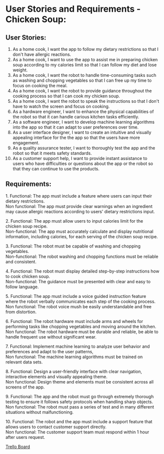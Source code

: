 # User Stories and Requirements - Chicken Soup:

## User Stories:
1. As a home cook, I want the app to follow my dietary restrictions so that I don't have allergic reactions.
2. As a home cook, I want to use the app to assist me in preparing chicken soup according to my calories limit so that I can follow my diet and lose weight.
3. As a home cook, I want the robot to handle time-consuming tasks such as washing and chopping vegetables so that I can free up my time to focus on cooking the meal.
4. As a home cook, I want the robot to provide guidance throughout the cooking process so that I can cook my chicken soup.
5. As a home cook, I want the robot to speak the instructions so that I don't have to watch the screen and focus on cooking.
6. As a hardware engineer, I want to enhance the physical capabilities of the robot so that it can handle carious kitchen tasks efficiently.
7. As a software engineer, I want to develop machine learning algorithms into the app so that it can adapt to user preferences over time.
8. As a user interface designer, I want to create an intuitive and visually appealing interface for the the app so that the users have more engagement.
9. As a quality assurance tester, I want to thoroughly test the app and the robot so that it meets safety standards.
10. As a customer support help, I want to provide instant assistance to users who have difficulties or questions about the app or the robot so that they can continue to use the products.

## Requirements:

<p>1. Functional: The app must include a feature where users can input their dietary restrictions.
<br>Non functional: The app must provide clear warnings when an ingredient may cause allergic reactions according to users' dietary restrictions input.</p>

<p>2. Functional: The app must allow users to input calories limit for the chicken soup recipe.
<br>Non-functional: The app must accurately calculate and display nutritional information, including calories, for each serving of the chicken soup recipe.</p>

<p>3. Functional: The robot must be capable of washing and chopping vegetables.
<br>Non-functional: The robot washing and chopping functions must be reliable and consistent.</p>

<p>4. Functional: The robot must display detailed step-by-step instructions how to cook chicken soup.
<br>Non-functional: The guidance must be presented with clear and easy to follow language.</p>

<p>5. Functional: The app must include a voice guided instruction feature where the robot verbally communicates each step of the cooking process.
<br>Non functional: The robot voice mush be easily understandable and free from distortion.</p>

<p>6. Functional: The robot hardware must include arms and wheels for performing tasks like chopping vegetables and moving around the kitchen.
<br>Non functional: The robot hardware must be durable and reliable, be able to handle frequent use without significant wear.</p>

<p>7. Functional: Implement machine learning to analyze user behavior and preferences and adapt to the user patterns,
<br>Non functional: The machine learning algorithms must be trained on relevant data sets.</p>

<p>8. Functional: Design a user-friendly interface with clear navigation, interactive elements and visually appealing theme.
<br>Non functional: Design theme and elements must be consistent across all screens of the app.</p>

<p>9. Functional: The app and the robot must go through extremely thorough testing to ensure it follows safety protocols when handling sharp objects.
<br>Non functional: The robot must pass a series of test and in many different situations without malfunctioning.</p>

<p>10. Functional: The robot and the app must include a support feature that allows users to contact customer support directly.
<br>Non functional: The customer support team must respond within 1 hour after users request.</p>

[Trello Board](https://trello.com/b/UaC2QlgM/user-stories)
